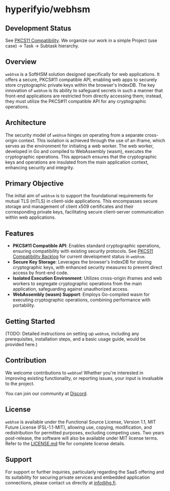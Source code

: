 # hyperifyio/webhsm

## Development Status

See [PKCS11 Compatibility](https://github.com/hyperifyio/webhsm/issues/4). We organize 
our work in a simple Project (use case) -> Task -> Subtask hierarchy.

## Overview

`webhsm` is a SoftHSM solution designed specifically for web applications. It 
offers a secure, PKCS#11 compatible API, enabling web apps to securely store 
cryptographic private keys within the browser's IndexDB. The key innovation of 
`webhsm` is its ability to safeguard secrets in such a manner that front-end 
applications are restricted from directly accessing them; instead, they must 
utilize the PKCS#11 compatible API for any cryptographic operations.

## Architecture

The security model of `webhsm` hinges on operating from a separate cross-origin 
context. This isolation is achieved through the use of an iframe, which serves
as the environment for initiating a web worker. The web worker, developed in Go 
and compiled to WebAssembly (wasm), executes the cryptographic operations. This 
approach ensures that the cryptographic keys and operations are insulated from 
the main application context, enhancing security and integrity.

## Primary Objective

The initial aim of `webhsm` is to support the foundational requirements for 
mutual TLS (mTLS) in client-side applications. This encompasses secure storage 
and management of client x509 certificates and their corresponding private keys,
facilitating secure client-server communication within web applications.

## Features

- **PKCS#11 Compatible API**: Enables standard cryptographic operations, 
  ensuring compatibility with existing security protocols. See 
  [PKCS11 Compatibility Backlog](https://github.com/hyperifyio/webhsm/issues/4) 
  for current development status in `webhsm`.
- **Secure Key Storage**: Leverages the browser's IndexDB for storing 
  cryptographic keys, with enhanced security measures to prevent direct access 
  by front-end code.
- **Isolated Execution Environment**: Utilizes cross-origin iframes and web 
  workers to segregate cryptographic operations from the main application, 
  safeguarding against unauthorized access.
- **WebAssembly (wasm) Support**: Employs Go-compiled wasm for executing 
  cryptographic operations, combining performance with portability.

## Getting Started

(TODO: Detailed instructions on setting up `webhsm`, including any prerequisites, 
installation steps, and a basic usage guide, would be provided here.)

## Contribution

We welcome contributions to `webhsm`! Whether you're interested in improving 
existing functionality, or reporting issues, your input is invaluable to the 
project. 

You can join our community at [Discord](https://discord.com/invite/UBTrHxA78f).

## License

`webhsm` is available under the Functional Source License, Version 1.1, MIT 
Future License (FSL-1.1-MIT), allowing use, copying, modification, and 
redistribution for permitted purposes, excluding competing uses. Two years 
post-release, the software will also be available under MIT license terms. Refer 
to the [LICENSE.md](LICENSE) file for complete license details.

## Support

For support or further inquiries, particularly regarding the SaaS offering and
its suitability for securing private services and embedded application
connections, please contact us directly at info@hg.fi.
